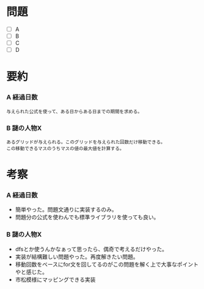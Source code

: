 # 問題
* [ ] A
* [ ] B
* [ ] C
* [ ] D

# 要約
### A 経過日数
```text
与えられた公式を使って、ある日からある日までの期間を求める。
```

### B 謎の人物X
```text
あるグリッドが与えられる。このグリッドを与えられた回数だけ移動できる。
この移動できるマスのうちマスの値の最大値を計算する。
```

# 考察
### A 経過日数
- 簡単やった。問題文通りに実装するのみ。
- 問題分の公式を使わんでも標準ライブラリを使っても良い。

### B 謎の人物X
- dfsとか使うんかなぁって思ったら、偶奇で考えるだけやった。
- 実装が結構難しい問題やった。再度解きたい問題。
- 移動回数をベースにfor文を回してるのがこの問題を解く上で大事なポイントやと感じた。
- 市松模様にマッピングできる実装
